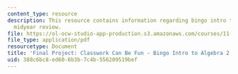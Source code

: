 ```yaml
---
content_type: resource
description: This resource contains information regarding bingo intro to algebra 2
  midyear review.
file: https://ol-ocw-studio-app-production.s3.amazonaws.com/courses/11-131-educational-theory-and-practice-iii-spring-2012/388c6bc8ed606b3b7c4b556209519bef_MIT11_131S12_Binmdrvew.pdf
file_type: application/pdf
resourcetype: Document
title: 'Final Project: Classwork Can Be Fun - Bingo Intro to Algebra 2 Midyear Review'
uid: 388c6bc8-ed60-6b3b-7c4b-556209519bef
---
```

